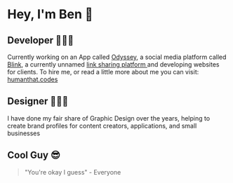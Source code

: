 # Hey, I'm Ben 👋
## Developer 👨🏻‍💻
Currently working on an App called [Odyssey](https://github.com/TLClassless/Odyssey), a social media platform called [Blink](https://github.com/TLClassless/Blink), a currently unnamed [link sharing platform ](https://github.com/TLClassless/chainlink) and developing websites for clients. To hire me, or read a little more about me you can visit: [humanthat.codes](http://humanthat.codes)
## Designer  👨🏻‍🎨
I have done my fair share of Graphic Design over the years, helping to create brand profiles for content creators, applications, and small businesses
## Cool Guy 😎
>"You're okay I guess" - Everyone

<!--
**TLClassless/TLClassless** is a ✨ _special_ ✨ repository because its `README.md` (this file) appears on your GitHub profile.

Here are some ideas to get you started:

- 🔭 I’m currently working on ...
- 🌱 I’m currently learning ...
- 👯 I’m looking to collaborate on ...
- 🤔 I’m looking for help with ...
- 💬 Ask me about ...
- 📫 How to reach me: ...
- 😄 Pronouns: ...
- ⚡ Fun fact: ...
-->
